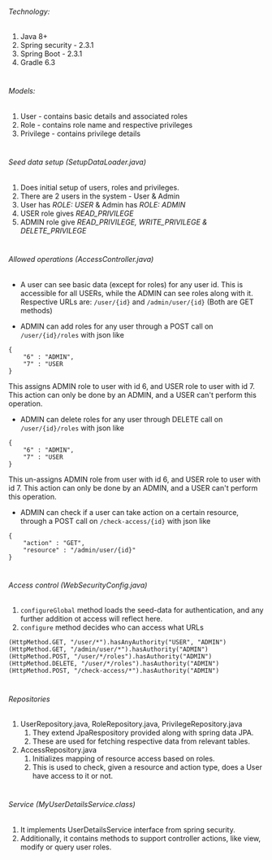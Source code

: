 
###### Technology:
1. Java 8+
2. Spring security - 2.3.1
3. Spring Boot - 2.3.1
4. Gradle 6.3

#
###### Models:
1. User - contains basic details and associated roles
2. Role - contains role name and respective privileges
3. Privilege - contains privilege details


#
###### Seed data setup (SetupDataLoader.java)
1. Does initial setup of users, roles and privileges.
2. There are 2 users in the system - User & Admin
3. User has *ROLE: USER* & Admin has *ROLE: ADMIN*
4. USER role gives *READ_PRIVILEGE*
5. ADMIN role give *READ_PRIVILEGE, WRITE_PRIVILEGE & DELETE_PRIVILEGE*

#
###### Allowed operations (AccessController.java)
- A user can see basic data (except for roles) for any user id. This is accessible for all USERs, 
while the ADMIN can see roles along with it. Respective URLs are: 
`/user/{id}` and `/admin/user/{id}` (Both are GET methods)

- ADMIN can add roles for any user through a POST call on `/user/{id}/roles` with json like
```
{
    "6" : "ADMIN",
    "7" : "USER
}
```
This assigns ADMIN role to user with id 6, and USER role to user with id 7. This action can only be done by an ADMIN, 
and a USER can't perform this operation.
 
- ADMIN can delete roles for any user through DELETE call on `/user/{id}/roles` with json like
```
{
    "6" : "ADMIN",
    "7" : "USER
}
```
This un-assigns ADMIN role from user with id 6, and USER role to user with id 7. This action can only be done by an 
ADMIN, and a USER can't perform this operation. 

- ADMIN can check if a user can take action on a certain resource, through a POST call on `/check-access/{id}` with 
json like
```
{
    "action" : "GET",
    "resource" : "/admin/user/{id}"
}
```

#
###### Access control (WebSecurityConfig.java)
1. `configureGlobal` method loads the seed-data for authentication, and any further addition ot access will reflect here.
2. `configure` method decides who can access what URLs
```
(HttpMethod.GET, "/user/*").hasAnyAuthority("USER", "ADMIN")
(HttpMethod.GET, "/admin/user/*").hasAuthority("ADMIN")
(HttpMethod.POST, "/user/*/roles").hasAuthority("ADMIN")
(HttpMethod.DELETE, "/user/*/roles").hasAuthority("ADMIN")
(HttpMethod.POST, "/check-access/*").hasAuthority("ADMIN")
```

#
###### Repositories 
1. UserRepository.java, RoleRepository.java, PrivilegeRepository.java
    1. They extend JpaRespository provided along with spring data JPA.
    2. These are used for fetching respective data from relevant tables.
2. AccessRepository.java
    1. Initializes mapping of resource access based on roles.
    2. This is used to check, given a resource and action type, does a User have access to it or not.

#
###### Service (MyUserDetailsService.class)
1. It implements UserDetailsService interface from spring security.
2. Additionally, it contains methods to support controller actions, like view, modify or query user roles.
